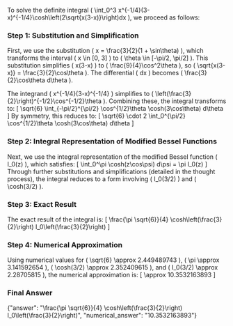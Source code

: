 


To solve the definite integral \( \int_0^3 x^{-1/4}(3-x)^{-1/4}\cosh\left(2\sqrt{x(3-x)}\right)dx \), we proceed as follows:


### Step 1: Substitution and Simplification
First, we use the substitution \( x = \frac{3}{2}(1 + \sin\theta) \), which transforms the interval \( x \in [0, 3] \) to \( \theta \in [-\pi/2, \pi/2] \). This substitution simplifies \( x(3-x) \) to \( \frac{9}{4}\cos^2\theta \), so \( \sqrt{x(3-x)} = \frac{3}{2}\cos\theta \). The differential \( dx \) becomes \( \frac{3}{2}\cos\theta d\theta \).

The integrand \( x^{-1/4}(3-x)^{-1/4} \) simplifies to \( \left(\frac{3}{2}\right)^{-1/2}\cos^{-1/2}\theta \). Combining these, the integral transforms to:
\[
\sqrt{6} \int_{-\pi/2}^{\pi/2} \cos^{1/2}\theta \cosh(3\cos\theta) d\theta
\]
By symmetry, this reduces to:
\[
\sqrt{6} \cdot 2 \int_0^{\pi/2} \cos^{1/2}\theta \cosh(3\cos\theta) d\theta
\]


### Step 2: Integral Representation of Modified Bessel Functions
Next, we use the integral representation of the modified Bessel function \( I_0(z) \), which satisfies:
\[
\int_0^\pi \cosh(z\cos\psi) d\psi = \pi I_0(z)
\]
Through further substitutions and simplifications (detailed in the thought process), the integral reduces to a form involving \( I_0(3/2) \) and \( \cosh(3/2) \).


### Step 3: Exact Result
The exact result of the integral is:
\[
\frac{\pi \sqrt{6}}{4} \cosh\left(\frac{3}{2}\right) I_0\left(\frac{3}{2}\right)
\]


### Step 4: Numerical Approximation
Using numerical values for \( \sqrt{6} \approx 2.449489743 \), \( \pi \approx 3.141592654 \), \( \cosh(3/2) \approx 2.352409615 \), and \( I_0(3/2) \approx 2.28705815 \), the numerical approximation is:
\[
\approx 10.3532163893
\]


### Final Answer
{"answer": "\\frac{\\pi \\sqrt{6}}{4} \\cosh\\left(\\frac{3}{2}\\right) I_0\\left(\\frac{3}{2}\\right)", "numerical_answer": "10.3532163893"}